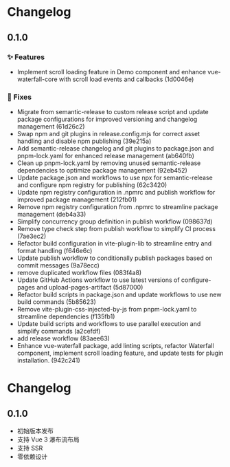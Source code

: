 # Changelog

## 0.1.0

### ✨ Features

- Implement scroll loading feature in Demo component and enhance vue-waterfall-core with scroll load events and callbacks (1d0046e)

### 🐛 Fixes

- Migrate from semantic-release to custom release script and update package configurations for improved versioning and changelog management (61d26c2)
- Swap npm and git plugins in release.config.mjs for correct asset handling and disable npm publishing (39e215a)
- Add semantic-release changelog and git plugins to package.json and pnpm-lock.yaml for enhanced release management (ab640fb)
- Clean up pnpm-lock.yaml by removing unused semantic-release dependencies to optimize package management (92eb452)
- Update package.json and workflows to use npx for semantic-release and configure npm registry for publishing (62c3420)
- Update npm registry configuration in .npmrc and publish workflow for improved package management (212fb01)
- Remove npm registry configuration from .npmrc to streamline package management (deb4a33)
- Simplify concurrency group definition in publish workflow (098637d)
- Remove type check step from publish workflow to simplify CI process (7ae3ec2)
- Refactor build configuration in vite-plugin-lib to streamline entry and format handling (f646e6c)
- Update publish workflow to conditionally publish packages based on commit messages (9a78ecc)
- remove duplicated workflow files (083f4a8)
- Update GitHub Actions workflow to use latest versions of configure-pages and upload-pages-artifact (5d87000)
- Refactor build scripts in package.json and update workflows to use new build commands (5b85623)
- Remove vite-plugin-css-injected-by-js from pnpm-lock.yaml to streamline dependencies (f135fb1)
- Update build scripts and workflows to use parallel execution and simplify commands (a2cefdf)
- add release workflow (83aee63)
- Enhance vue-waterfall package, add linting scripts, refactor Waterfall component, implement scroll loading feature, and update tests for plugin installation. (942c241)


# Changelog

## 0.1.0

- 初始版本发布
- 支持 Vue 3 瀑布流布局
- 支持 SSR
- 零依赖设计
